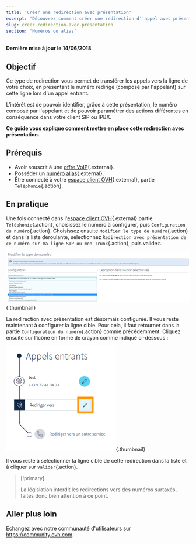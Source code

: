 ```yaml
---
title: 'Créer une redirection avec présentation'
excerpt: 'Découvrez comment créer une redirection d''appel avec présentation'
slug: creer-redirection-avec-presentation
section: 'Numéros ou alias'
---
```


**Dernière mise à jour le 14/06/2018**

## Objectif

Ce type de redirection vous permet de transférer les appels vers la ligne de votre choix, en présentant le numéro redirigé (composé par l'appelant) sur cette ligne lors d'un appel entrant.

L’intérêt est de pouvoir identifier, grâce à cette présentation, le numéro composé par l'appelant et de pouvoir paramétrer des actions différentes en conséquence dans votre client SIP ou IPBX.

**Ce guide vous explique comment mettre en place cette redirection avec présentation.**

## Prérequis

- Avoir souscrit à une [offre VoIP](https://www.ovhtelecom.fr/telephonie/voip/){.external}.
- Posséder un [numéro alias](https://www.ovhtelecom.fr/telephonie/numeros/){.external}.
- Être connecté à votre [espace client OVH](https://www.ovhtelecom.fr/manager/#/){.external}, partie `Téléphonie`{.action}.
 

## En pratique

Une fois connecté dans l'[espace client OVH](https://www.ovhtelecom.fr/manager/#/){.external} partie `Téléphonie`{.action}, choisissez le numéro à configurer, puis `Configuration du numéro`{.action}. Choisissez ensuite `Modifier le type de numéro`{.action} et dans la liste déroulante, sélectionnez `Redirection avec présentation de ce numéro sur ma ligne SIP ou mon Trunk`{.action}, puis validez. 

![Menu de création d'une redirection avec présentation](images/redirection_presentation_menu.png){.thumbnail}


La redirection avec présentation est désormais configurée. Il vous reste maintenant à configurer la ligne cible. Pour cela, il faut retourner dans la partie `Configuration du numéro`{.action} comme précédemment. Cliquez ensuite sur l’icône en forme de crayon comme indiqué ci-dessous :


![Ajout d'une ligne cible](images/ligne_cible.png){.thumbnail}

Il vous reste à sélectionner la ligne cible de cette redirection dans la liste et à cliquer sur `Valider`{.action}.

> [!primary]
>
> La législation interdit les redirections vers des numéros surtaxés, faites donc bien attention à ce point. 
>


## Aller plus loin

Échangez avec notre communauté d'utilisateurs sur <https://community.ovh.com>.